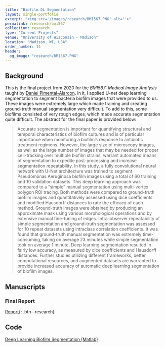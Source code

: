 ```yaml
---
title: "Biofilm DL Segmentation"
layout: single-portfolio
excerpt: "<img src='/images/research/BMI567.PNG' alt=''>"
permalink: /research/bmi567
collection: research
type: "Current Projects"
venue: "University of Wisconsin - Madison"
location: "Madison, WI, USA"
order_number: 14
header: 
  og_image: "research/BMI567.PNG"
---
```


Background
------
This is the final project from 2020 for the *BMI567: Medical Image Analysis* taught by [Daniel Pimental-Alarcon](https://danielpimentel.github.io/). In it, I applied U-net deep learning segmentation to segment bacteria biofilm images that were provided to us. These images were extremely large which made training and creating ground-truth manual segmentation very difficult. To add to this, some biofilms consisted of very rough edges, which made accurate segmentation quite difficult. The abstract for the final paper is provided below:

> Accurate segmentation is important for quantifying structural and temporal characteristics of biofilm cultures and is of particular importance when monitoring a biofilm’s response to antibiotic treatment regimens. However, the large size of microscopy images, as well as the large number of images that may be needed for proper cell-tracking over multiple biofilm strains, warrant automated means of segmentation to expedite post-processing and increase segmentation repeatability. In this study, a fully convolutional neural network with U-Net architecture was trained to segment Pseudomonas Aeruginosa biofilm images using a total of 60 training and 10 validation datasets. This deep learning approach was compared to a “simple” manual segmentation using multi-vertex polygon ROI tracing. Both methods were compared to ground-truth biofilm images and quantitatively assessed using dice coefficients and modified Hausdorff distances to rate the efficacy of each method. Ground-truth images were obtained by producing an approximate mask using various morphological operations and by extensive manual fine-tuning of edges. Intra-observer repeatability of simple segmentation and ground-truth segmentation was assessed for 10 repeat datasets using intraclass correlation coefficients. It was found that ground-truth manual segmentation was extremely time-consuming, taking on average 23 minutes while simple segmentation took on average 1 minute. Deep learning segmentation resulted in fairly low accuracy, as measured by dice coefficients and Hausdorff distances. Further studies utilizing different frameworks, better computational resources, and augmented datasets are warranted to provide increased accuracy of automatic deep learning segmentation of biofilm images.

Manuscripts
------
### Final Report
[Report](/files/research/BMI567_GrantRoberts.pdf){: .btn--research}

Code
------
[Deep Learning Biofilm Segmentation (Matlab)](/files/research/BMI567_Code.zip)